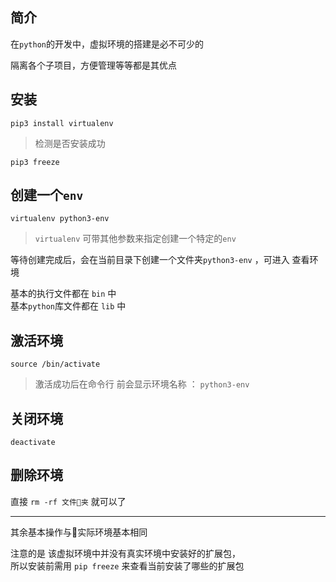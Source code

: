 ## 简介

在`python`的开发中，虚拟环境的搭建是必不可少的

隔离各个子项目，方便管理等等都是其优点

## 安装

```
pip3 install virtualenv 
```

> 检测是否安装成功
```
pip3 freeze
```

## 创建一个`env`

```
virtualenv python3-env  
```
> `virtualenv` 可带其他参数来指定创建一个特定的`env`


等待创建完成后，会在当前目录下创建一个文件夹`python3-env` ，可进入 查看环境

基本的执行文件都在 `bin` 中<br/>
基本`python`库文件都在 `lib` 中

## 激活环境

```
source /bin/activate
```

>激活成功后在命令行 前会显示环境名称 ： `python3-env`

## 关闭环境
```
deactivate
```

## 删除环境

直接 `rm -rf 文件夹` 就可以了


----

其余基本操作与实际环境基本相同 

注意的是 该虚拟环境中并没有真实环境中安装好的扩展包，<br/>
所以安装前需用 `pip freeze` 来查看当前安装了哪些的扩展包